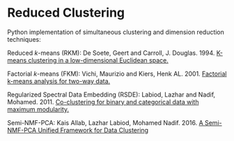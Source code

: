 # Reduced Clustering

Python implementation of simultaneous clustering and dimension reduction techniques:

Reduced $k$-means (RKM): De Soete, Geert and Carroll, J. Douglas. 1994. [K-means clustering in a low-dimensional
Euclidean space.](https://doi.org/10.1007/978-3-642-51175-2_24)

Factorial $k$-means (FKM): Vichi, Maurizio and Kiers, Henk AL. 2001. [Factorial k-means analysis for two-way data.](https://doi.org/10.1016/S0167-9473(00)00064-5)

Regularized Spectral Data Embedding (RSDE): Labiod, Lazhar and Nadif, Mohamed. 2011. [Co-clustering for binary and categorical data with maximum modularity.](https://doi.org/10.1109/ICDM.2011.37)

Semi-NMF-PCA: Kais Allab, Lazhar Labiod, Mohamed Nadif. 2016. [A Semi-NMF-PCA Unified Framework for Data Clustering](https://doi.org/10.1109/TKDE.2016.2606098)